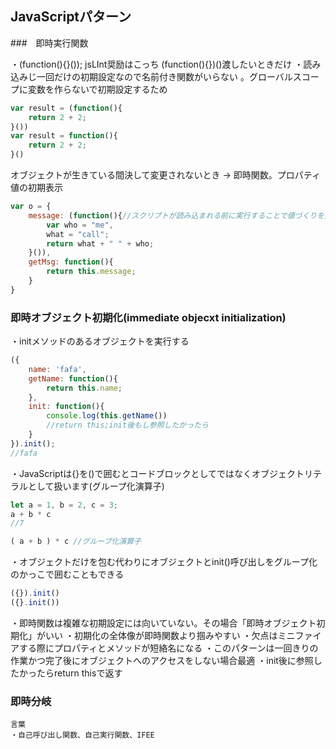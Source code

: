 ## JavaScriptパターン

###　即時実行関数

・(function(){}()); jsLInt奨励はこっち (function(){})()渡したいときだけ
・読み込みじ一回だけの初期設定なので名前付き関数がいらない 。グローバルスコープに変数を作らないで初期設定するため

```js
var result = (function(){
    return 2 + 2;
}())
var result = function(){
    return 2 + 2;
}()
```

オブジェクトが生きている間決して変更されないとき -> 即時関数。プロパティ値の初期表示

```js
var o = {
    message: (function(){//スクリプトが読み込まれる前に実行することで値づくりを支援する
        var who = "me",
        what = "call";
        return what + " " + who;
    }()),
    getMsg: function(){
        return this.message;
    }
}
```

### 即時オブジェクト初期化(immediate objecxt initialization)
・initメソッドのあるオブジェクトを実行する

```js
({
    name: 'fafa',
    getName: function(){
        return this.name;
    },
    init: function(){
        console.log(this.getName())
        //return this;init後もし参照したかったら
    }
}).init();
//fafa
```
・JavaScriptは{}を()で囲むとコードブロックとしてではなくオブジェクトリテラルとして扱います(グループ化演算子)
```js
let a = 1, b = 2, c = 3;
a + b * c
//7

( a + b ) * c //グループ化演算子
```
・オブジェクトだけを包む代わりにオブジェクトとinit()呼び出しをグループ化のかっこで囲むこともできる

```js
({}).init()
({}.init())

```

・即時関数は複雑な初期設定には向いていない。その場合「即時オブジェクト初期化」がいい
・初期化の全体像が即時関数より掴みやすい
・欠点はミニファイアする際にプロパティとメソッドが短絡名になる
・このパターンは一回きりの作業かつ完了後にオブジェクトへのアクセスをしない場合最適
・init後に参照したかったらreturn thisで返す


### 即時分岐

```
言葉
・自己呼び出し関数、自己実行関数、IFEE

```


